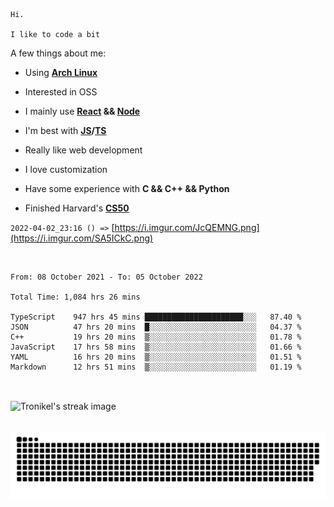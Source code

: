 ```
Hi.

I like to code a bit
```

A few things about me:

-   Using **[Arch Linux](https://archlinux.org/)**

-   Interested in OSS

-   I mainly use **[React](https://reactjs.org/) && [Node](https://nodejs.org/en/)**

-   I'm best with **[JS](https://www.javascript.com/)/[TS](https://www.typescriptlang.org/)**

-   Really like web development

-   I love customization

-   Have some experience with **C && C++ && Python**

-   Finished Harvard's **[CS50](https://cs50.harvard.edu)**

`2022-04-02_23:16 () =>` [https://i.imgur.com/JcQEMNG.png](https://i.imgur.com/SA5ICkC.png)

<br>

<!--START_SECTION:waka-->

```text
From: 08 October 2021 - To: 05 October 2022

Total Time: 1,084 hrs 26 mins

TypeScript    947 hrs 45 mins ██████████████████████░░░   87.40 %
JSON          47 hrs 20 mins  █░░░░░░░░░░░░░░░░░░░░░░░░   04.37 %
C++           19 hrs 20 mins  ▒░░░░░░░░░░░░░░░░░░░░░░░░   01.78 %
JavaScript    17 hrs 58 mins  ▒░░░░░░░░░░░░░░░░░░░░░░░░   01.66 %
YAML          16 hrs 20 mins  ▒░░░░░░░░░░░░░░░░░░░░░░░░   01.51 %
Markdown      12 hrs 51 mins  ▒░░░░░░░░░░░░░░░░░░░░░░░░   01.19 %
```

<!--END_SECTION:waka-->

<br>

<p><img align="center" src="https://github-readme-streak-stats.herokuapp.com/?user=Tronikelis&theme=dark" alt="Tronikel's streak image" /></p>

<br>

<img title="" src="https://raw.githubusercontent.com/Tronikelis/Tronikelis/output/github-contribution-grid-snake.svg" alt="very cool snake thingey" data-align="left">
